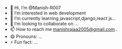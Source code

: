 - 👋 Hi, I’m @Manish-R007
- 👀 I’m interested in web development 
- 🌱 I’m currently learning javascript,django,react js...
- 💞️ I’m looking to collaborate on ...
- 📫 How to reach me manishrajaa2005@gmail.com..
- 😄 Pronouns: ...
- ⚡ Fun fact: ...

<!---
Manish-R007/Manish-R007 is a ✨ special ✨ repository because its `README.md` (this file) appears on your GitHub profile.
You can click the Preview link to take a look at your changes.
--->
